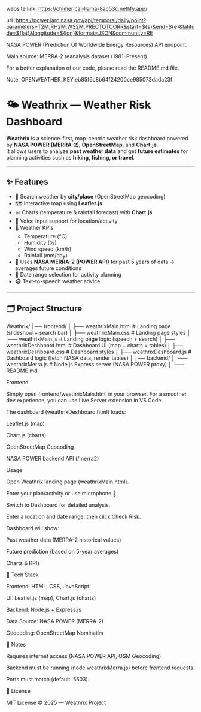 website link: https://chimerical-llama-8ac53c.netlify.app/

url :https://power.larc.nasa.gov/api/temporal/daily/point?parameters=T2M,RH2M,WS2M,PRECTOTCORR&start=${s}&end=${e}&latitude=${lat}&longitude=${lon}&format=JSON&community=RE

NASA POWER (Prediction Of Worldwide Energy Resources) API  endpoint.

Main source: MERRA-2 reanalysis dataset (1981–Present).

For a better explanation of our code, please read the README.md file.

Note:
OPENWEATHER_KEY:eb85f6c8b64f24200ce985073dada23f

# 🌤️ Weathrix — Weather Risk Dashboard

**Weathrix** is a science-first, map-centric weather risk dashboard powered by **NASA POWER (MERRA-2)**, **OpenStreetMap**, and **Chart.js**.  
It allows users to analyze **past weather data** and get **future estimates** for planning activities such as **hiking, fishing, or travel**.

---

## ✨ Features
- 📍 Search weather by **city/place** (OpenStreetMap geocoding)  
- 🗺️ Interactive map using **Leaflet.js**  
- 📊 Charts (temperature & rainfall forecast) with **Chart.js**  
- 🎤 Voice input support for location/activity  
- 🌡️ Weather KPIs:
  - Temperature (°C)
  - Humidity (%)
  - Wind speed (km/h)
  - Rainfall (mm/day)
- 🧮 Uses **NASA MERRA-2 (POWER API)** for past 5 years of data → averages future conditions  
- 📅 Date range selection for activity planning  
- 🎧 Text-to-speech weather advice  

---

## 🗂️ Project Structure
Weathrix/
│── frontend/
│ ├── weathrixMain.html # Landing page (slideshow + search bar)
│ ├── weathrixMain.css # Landing page styles
│ ├── weathrixMain.js # Landing page logic (speech + search)
│ ├── weathrixDeshboard.html # Dashboard UI (map + charts + tables)
│ ├── weathrixDeshboard.css # Dashboard styles
│ ├── weathrixDeshboard.js # Dashboard logic (fetch NASA data, render tables)
│
│── backend/
│ └── weathrixMerra.js # Node.js Express server (NASA POWER proxy)
│
└── README.md

Frontend

Simply open frontend/weathrixMain.html in your browser.
For a smoother dev experience, you can use Live Server extension in VS Code.

The dashboard (weathrixDeshboard.html) loads:

Leaflet.js (map)

Chart.js (charts)

OpenStreetMap Geocoding

NASA POWER backend API (/merra2)

Usage

Open Weathrix landing page (weathrixMain.html).

Enter your plan/activity or use microphone 🎤.

Switch to Dashboard for detailed analysis.

Enter a location and date range, then click Check Risk.

Dashboard will show:

Past weather data (MERRA-2 historical values)

Future prediction (based on 5-year averages)

Charts & KPIs

🚀 Tech Stack

Frontend: HTML, CSS, JavaScript

UI: Leaflet.js (map), Chart.js (charts)

Backend: Node.js + Express.js

Data Source: NASA POWER (MERRA-2)

Geocoding: OpenStreetMap Nominatim

📌 Notes

Requires internet access (NASA POWER API, OSM Geocoding).

Backend must be running (node weathrixMerra.js) before frontend requests.

Ports must match (default: 5503).

📜 License

MIT License © 2025 — Weathrix Project

